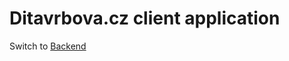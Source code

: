 # Ditavrbova.cz client application

Switch to [Backend](https://github.com/jirkavrba/ditavrbova-cz)

